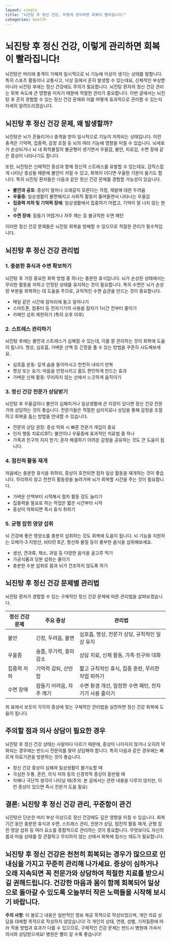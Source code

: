 ```yaml
---
layout: single
title: "뇌진탕 후 정신 건강, 이렇게 관리하면 회복이 빨라집니다!"
categories: health
---
```

뇌진탕 후 정신 건강, 이렇게 관리하면 회복이 빨라집니다!
====================================================

뇌진탕은 머리에 충격이 가해져 일시적으로 뇌 기능에 이상이 생기는 상태를 말합니다. 특히 스포츠 활동이나 교통사고, 낙상 등에서 흔히 발생할 수 있는데요, 신체적인 부상뿐 아니라 뇌진탕 후에는 정신 건강에도 주의가 필요합니다. 뇌진탕 환자의 정신 건강 관리는 회복 속도에 큰 영향을 미치기 때문에 적절한 관리가 중요합니다. 이번 글에서는 뇌진탕 후 흔히 경험할 수 있는 정신 건강 문제와 이를 어떻게 효과적으로 관리할 수 있는지 자세히 알려드리겠습니다.

뇌진탕 후 정신 건강 문제, 왜 발생할까?
-----------------------------------

뇌진탕은 뇌가 흔들리거나 충격을 받아 일시적으로 기능이 저하되는 상태입니다. 이런 충격은 기억력, 집중력, 감정 조절 등 뇌의 여러 기능에 영향을 미칠 수 있습니다. 뇌세포가 손상되거나 뇌 내 화학물질의 불균형이 생기면서 우울감, 불안, 피로감, 수면 장애 같은 증상이 나타나기도 합니다.

또한, 뇌진탕은 신체적인 증상과 함께 정신적 스트레스를 유발할 수 있는데요, 갑작스럽게 나타난 증상들 때문에 불안이 커질 수 있고, 회복이 더디면 우울한 기분이 들기도 합니다. 특히 뇌진탕 환자들은 다음과 같은 정신 건강 문제를 경험할 가능성이 있습니다.

- **불안과 공포**: 증상이 얼마나 오래갈지 모른다는 걱정, 재발에 대한 두려움
- **우울증**: 일상생활이 불편해지고 사회적 활동이 줄어들면서 나타나는 우울감
- **집중력 저하 및 기억력 장애**: 일상생활에서 집중하기 어렵고, 기억이 잘 나지 않는 현상
- **수면 장애**: 잠들기 어렵거나 자주 깨는 등 불규칙한 수면 패턴

이러한 정신 건강 문제들은 뇌진탕 회복을 방해할 수 있으므로 적절한 관리가 필수적입니다.

뇌진탕 후 정신 건강 관리법
----------------------

### 1. 충분한 휴식과 수면 확보하기

뇌진탕 후 가장 중요한 회복 방법 중 하나는 충분한 휴식입니다. 뇌가 손상된 상태에서는 무리한 활동을 피하고 안정된 상태를 유지하는 것이 필요합니다. 특히 수면은 뇌가 손상된 부분을 회복하는 데 도움을 주므로, 규칙적인 수면 습관을 만드는 것이 중요합니다.

- 매일 같은 시간에 잠자리에 들고 일어나기
- 스마트폰, 컴퓨터 등 전자기기의 사용을 잠자기 1시간 전부터 줄이기
- 카페인 섭취 제한하기 (특히 오후 이후)

### 2. 스트레스 관리하기

뇌진탕 후에는 불안과 스트레스가 심해질 수 있는데, 이를 잘 관리하는 것이 회복에 도움이 됩니다. 명상, 심호흡, 가벼운 산책 등 긴장을 풀 수 있는 방법을 꾸준히 시도해보세요.

- 심호흡 운동: 깊게 숨을 들이마시고 천천히 내쉬기 반복
- 명상 또는 요가: 마음을 안정시키고 몸도 편안하게 만드는 효과
- 가벼운 신체 활동: 무리하지 않는 선에서 느긋하게 움직이기

### 3. 정신 건강 전문가 상담받기

뇌진탕 후 우울감이나 불안이 심해지거나 일상생활에 큰 지장이 있다면 정신 건강 전문가와 상담하는 것이 좋습니다. 전문가들은 적절한 심리치료나 상담을 통해 감정을 조절하고 회복을 돕는 방법을 안내할 수 있습니다.

- 전문의 상담 권장: 증상 악화 시 빠른 전문가 개입이 중요
- 인지 행동 치료(CBT): 불안이나 우울증에 효과적인 치료법 중 하나
- 가족과 친구의 지지 받기: 혼자 해결하기 어려운 감정을 공유하는 것도 큰 도움이 됩니다.

### 4. 점진적 활동 재개

처음에는 충분한 휴식을 취하되, 증상이 호전되면 점차 일상 활동을 재개하는 것이 좋습니다. 무리하지 않고 천천히 활동량을 늘려가며 뇌가 회복할 시간을 주는 것이 필요합니다.

- 가벼운 산책부터 시작해서 점차 활동 강도 늘리기
- 집중력을 필요로 하는 작업은 짧은 시간부터 시작
- 증상이 악화되면 즉시 휴식 취하기

### 5. 균형 잡힌 영양 섭취

뇌 건강에 좋은 영양소를 충분히 섭취하는 것도 회복에 도움이 됩니다. 뇌 기능을 지원하는 오메가-3 지방산, 비타민 B군, 항산화 물질 등이 풍부한 음식을 섭취해보세요.

- 생선, 견과류, 채소, 과일 등 다양한 음식을 골고루 먹기
- 가공식품과 당분 섭취는 줄이기
- 충분한 수분 섭취로 몸과 뇌가 건조하지 않도록 하기

뇌진탕 후 정신 건강 문제별 관리법
-----------------------------

뇌진탕 환자가 경험할 수 있는 구체적인 정신 건강 문제에 따른 관리법을 살펴보겠습니다.

| 정신 건강 문제 | 주요 증상 | 관리법 |
|----------------|-----------|---------|
| 불안 | 긴장, 두려움, 불면 | 심호흡, 명상, 전문가 상담, 규칙적인 일상 유지 |
| 우울증 | 슬픔, 무기력, 흥미 감소 | 상담 치료, 신체 활동, 가족·친구와 대화 |
| 집중력 저하 | 기억력 감퇴, 산만함 | 짧고 규칙적인 휴식, 집중 훈련, 무리한 작업 피하기 |
| 수면 장애 | 잠들기 어려움, 자주 깨기 | 수면 환경 개선, 일정한 수면 패턴, 전자기기 사용 줄이기 |

위 표에서 보듯이 각각의 증상에 맞는 구체적인 관리법을 실천하면 정신 건강 회복에 도움이 됩니다.

주의할 점과 의사 상담이 필요한 경우
-----------------------------

뇌진탕 후 정신 건강 상태는 사람마다 다르기 때문에, 증상이 나아지지 않거나 오히려 악화되는 경우에는 반드시 전문의를 찾아 상담해야 합니다. 특히 다음과 같은 경우에는 빠르게 의료기관을 방문하는 것이 좋습니다.

- 정신 건강 증상이 심해져 일상생활이 불가능할 때
- 극심한 두통, 혼란, 의식 저하 등의 신경학적 증상이 동반될 때
- 자해나 극단적 생각이 나타날 때(주의: 본 글에서는 관련 내용을 다루지 않지만, 이런 증상이 있으면 즉시 전문가 도움 필요)

결론: 뇌진탕 후 정신 건강 관리, 꾸준함이 관건
-----------------------------------

뇌진탕은 단순한 머리 부상 이상으로 정신 건강에도 깊은 영향을 미칠 수 있습니다. 회복 기간 동안 충분한 휴식과 수면, 스트레스 관리, 전문가 상담, 점진적 활동 재개, 균형 잡힌 영양 섭취 등 여러 요소를 종합적으로 관리하는 것이 중요합니다. 무엇보다도 자신의 몸과 마음 상태를 잘 관찰하고 무리하지 않는 선에서 회복에 힘쓰는 태도가 필요합니다.

뇌진탕 후 정신 건강은 천천히 회복되는 경우가 많으므로 인내심을 가지고 꾸준히 관리해 나가세요. 증상이 심하거나 오래 지속되면 꼭 전문가와 상담하여 적절한 치료를 받으시길 권해드립니다. 건강한 마음과 몸이 함께 회복되어 일상으로 돌아갈 수 있도록 오늘부터 작은 노력들을 시작해 보시기 바랍니다.
---

**주의 사항**: 이 블로그 내용은 일반적인 정보 제공 목적으로 작성되었으며, 개인 의료 상담을 대체할 목적으로 작성하지 않았습니다! 각 개인의 상태, 연령, 성별, 기저질환에 따라 적용 방법과 효과가 다를 수 있으므로, 구체적인 건강 문제는 반드시 병원에 가셔서 의사와 상담받으세요! 병원은 빨리 갈 수록 좋습니다!
